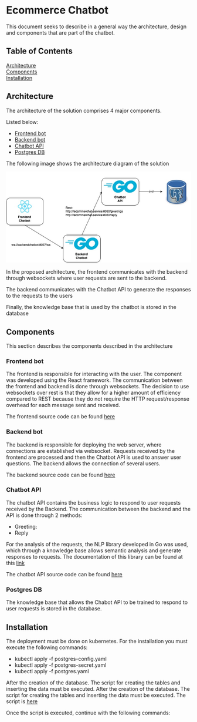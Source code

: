 # Ecommerce Chatbot

This document seeks to describe in a general way the architecture, design and components that are part of the chatbot.

## Table of Contents  
[Architecture](#architecture)  
[Components](#components)  
[Installation](#installation)   
<a name="architecture"/>
## Architecture
The architecture of the solution comprises 4 major components.

Listed below:

* [Frontend bot](#frontend)  
* [Backend bot](#backend) 
* [Chatbot API](#chatbot) 
* [Postgres DB](#postgres) 

The following image shows the architecture diagram of the solution

![alt text](https://github.com/mariomateusg/ecommerce-chatbot/blob/main/Architecture.jpg?raw=true)

In the proposed architecture, the frontend communicates with the backend through websockets where user requests are sent to the backend.

The backend communicates with the Chatbot API to generate the responses to the requests to the users

Finally, the knowledge base that is used by the chatbot is stored in the database

<a name="components"/>

## Components

This section describes the components described in the architecture

<a name="frontend"/>

### Frontend bot

The frontend is responsible for interacting with the user. The component was developed using the React framework.
The communication between the frontend and backend is done through websockets.
The decision to use websockets over rest is that they allow for a higher amount of efficiency compared to REST because they do not require the HTTP request/response overhead for each message sent and received.

The frontend source code can be found [here](https://github.com/mariomateusg/frontend-chatbot)

<a name="backend"/>

### Backend bot

The backend is responsible for deploying the web server, where connections are established via websocket. Requests received by the frontend are processed and then the Chatbot API is used to answer user questions. The backend allows the connection of several users.

The backend source code can be found [here](https://github.com/mariomateusg/backend-chatbot)

<a name="chatbot"/>

### Chatbot API

The chatbot API contains the business logic to respond to user requests received by the Backend. The communication between the backend and the API is done through 2 methods:

* Greeting: 
* Reply


For the analysis of the requests, the NLP library developed in Go was used, which through a knowledge base allows semantic analysis and generate responses to requests. The documentation of this library can be found at this [link](https://github.com/james-bowman/nlp)

The chatbot API source code can be found [here](https://github.com/mariomateusg/ecommerce-chatbot)

<a name="postgres"/>

### Postgres DB

The knowledge base that allows the Chabot API to be trained to respond to user requests is stored in the database.

<a name="Installation"/>

## Installation

The deployment must be done on kubernetes. For the installation you must execute the following commands:

* kubectl apply -f postgres-config.yaml
* kubectl apply -f postgres-secret.yaml
* kubectl apply -f postgres.yaml

After the creation of the database. The script for creating the tables and inserting the data must be executed. After the creation of the database. The script for creating the tables and inserting the data must be executed. The script is [here](https://github.com/mariomateusg/ecommerce-chatbot/blob/main/database/models.sql)

Once the script is executed, continue with the following commands:


